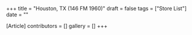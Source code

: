 +++
title = "Houston, TX (146 FM 1960)"
draft = false
tags = ["Store List"]
date = ""

[Article]
contributors = []
gallery = []
+++